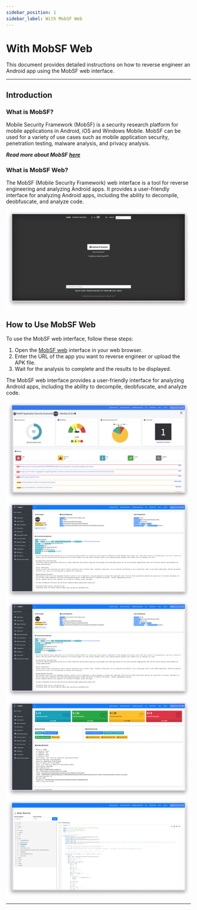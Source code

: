 ```yaml
---
sidebar_position: 1
sidebar_label: With MobSF Web
---
```


# With MobSF Web

This document provides detailed instructions on how to reverse engineer an Android app
using the MobSF web interface.

---

## Introduction

### What is MobSF?

Mobile Security Framework (MobSF) is a security research platform for mobile applications in 
Android, iOS and Windows Mobile. MobSF can be used for a variety of use cases such as mobile 
application security, penetration testing, malware analysis, and privacy analysis. 

_**Read more about MobSF** [**here**](https://mobsf.live)_

### What is MobSF Web?

The MobSF (Mobile Security Framework) web interface is a tool for reverse engineering and analyzing Android apps.
It provides a user-friendly interface for analyzing Android apps, including the ability to
decompile, deobfuscate, and analyze code.

![mobsf-image](with-mobsf-web/img-1.png)

## How to Use MobSF Web

To use the MobSF web interface, follow these steps:

1. Open the [MobSF web](https://mobsf.live) interface in your web browser.
2. Enter the URL of the app you want to reverse engineer or upload the APK file.
3. Wait for the analysis to complete and the results to be displayed.

The MobSF web interface provides a user-friendly interface for analyzing Android apps,
including the ability to decompile, deobfuscate, and analyze code.

![mobsf-image](with-mobsf-web/img-2.png)
![mobsf-image](with-mobsf-web/img-3.png)
![mobsf-image](with-mobsf-web/img-3.png)
![mobsf-image](with-mobsf-web/img-4.png)
![mobsf-image](with-mobsf-web/img-5.png)



---